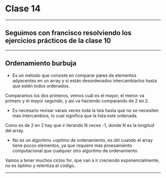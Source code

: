 # Clase 14

---

## Seguimos con francisco resolviendo los ejercicios prácticos de la clase 10

---

## Ordenamiento burbuja 

   * Es un método que consiste en comparar pares de elementos adyacentes en un array y si están desordenados intercambiarlos hasta que estén todos ordenados.

Comparamos los dos primeros, vemos cuál es el mayor, el menor va primero y el mayor segundo, y asi va haciendo comparando de 2 en 2.


   * Es necesario revisar varais veces toda la lsta hasta que no se necesiten más intercambios, lo cual significa que la lista esté ordenada.
   
Como es de 2 en 2 hay que ir iterando N veces -1, donde N es la longitud del array.

   * No es un algoritmo +optimo de ordenamiento, es útil cuando el array tiene pocos elementos, ya que requiere más proesamiento computacional que cualquier otro algoritmo de ordenamiento

Vamos a tener muchos ciclos for, que van a ir creciendo exponencialmente, no es óptimo y relentiza el código.

---
